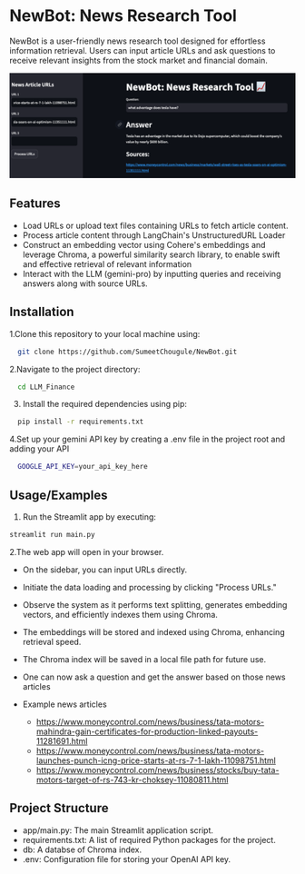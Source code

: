 
# NewBot: News Research Tool 

NewBot is a user-friendly news research tool designed for effortless information retrieval. Users can input article URLs and ask questions to receive relevant insights from the stock market and financial domain.

![](newbot.png)

## Features

- Load URLs or upload text files containing URLs to fetch article content.
- Process article content through LangChain's UnstructuredURL Loader
- Construct an embedding vector using Cohere's embeddings and leverage Chroma, a powerful similarity search library, to enable swift and effective retrieval of relevant information
- Interact with the LLM (gemini-pro) by inputting queries and receiving answers along with source URLs.


## Installation

1.Clone this repository to your local machine using:

```bash
  git clone https://github.com/SumeetChougule/NewBot.git
```
2.Navigate to the project directory:

```bash
  cd LLM_Finance
```
3. Install the required dependencies using pip:

```bash
  pip install -r requirements.txt
```
4.Set up your gemini API key by creating a .env file in the project root and adding your API

```bash
  GOOGLE_API_KEY=your_api_key_here
```
## Usage/Examples

1. Run the Streamlit app by executing:
```bash
streamlit run main.py

```

2.The web app will open in your browser.

- On the sidebar, you can input URLs directly.

- Initiate the data loading and processing by clicking "Process URLs."

- Observe the system as it performs text splitting, generates embedding vectors, and efficiently indexes them using Chroma.

- The embeddings will be stored and indexed using Chroma, enhancing retrieval speed.

- The Chroma index will be saved in a local file path for future use.
- One can now ask a question and get the answer based on those news articles
- Example news articles
  - https://www.moneycontrol.com/news/business/tata-motors-mahindra-gain-certificates-for-production-linked-payouts-11281691.html
  - https://www.moneycontrol.com/news/business/tata-motors-launches-punch-icng-price-starts-at-rs-7-1-lakh-11098751.html
  - https://www.moneycontrol.com/news/business/stocks/buy-tata-motors-target-of-rs-743-kr-choksey-11080811.html

## Project Structure

- app/main.py: The main Streamlit application script.
- requirements.txt: A list of required Python packages for the project.
- db: A databse of Chroma index.
- .env: Configuration file for storing your OpenAI API key.
